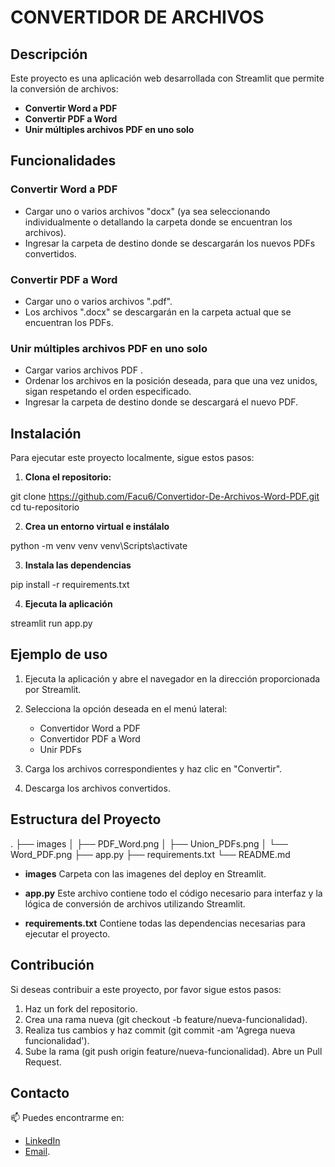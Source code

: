 # CONVERTIDOR DE ARCHIVOS

## Descripción
Este proyecto es una aplicación web desarrollada con Streamlit que permite la conversión de archivos:

- **Convertir Word a PDF**
- **Convertir PDF a Word**
- **Unir múltiples archivos PDF en uno solo**

## Funcionalidades 

### Convertir Word a PDF 

- Cargar uno o varios archivos "docx" (ya sea seleccionando individualmente o detallando la carpeta donde se encuentran los archivos).
- Ingresar la carpeta de destino donde se descargarán los nuevos PDFs convertidos.

### Convertir PDF a Word

- Cargar uno o varios archivos ".pdf".
- Los archivos ".docx" se descargarán en la carpeta actual que se encuentran los PDFs.

### Unir múltiples archivos PDF en uno solo

- Cargar varios archivos PDF .
- Ordenar los archivos en la posición deseada, para que una vez unidos, sigan respetando el orden especificado.
- Ingresar la carpeta de destino donde se descargará el nuevo PDF.


## Instalación

Para ejecutar este proyecto localmente, sigue estos pasos: 

1. **Clona el repositorio:**

git clone https://github.com/Facu6/Convertidor-De-Archivos-Word-PDF.git
cd tu-repositorio

2. **Crea un entorno virtual e instálalo**

python -m venv venv
venv\Scripts\activate 

3. **Instala las dependencias**

pip install -r requirements.txt

4. **Ejecuta la aplicación**

streamlit run app.py

## Ejemplo de uso

1. Ejecuta la aplicación y abre el navegador en la dirección proporcionada por Streamlit.
2. Selecciona la opción deseada en el menú lateral:

    - Convertidor Word a PDF
    - Convertidor PDF a Word
    - Unir PDFs

3. Carga los archivos correspondientes y haz clic en "Convertir".
4. Descarga los archivos convertidos.

## Estructura del Proyecto

.
├── images
│   ├── PDF_Word.png
│   ├── Union_PDFs.png
│   └── Word_PDF.png
├── app.py
├── requirements.txt
└── README.md

- **images**
    Carpeta con las imagenes del deploy en Streamlit.

- **app.py**
    Este archivo contiene todo el código necesario para interfaz y la lógica de conversión de archivos utilizando Streamlit.

- **requirements.txt**
    Contiene todas las dependencias necesarias para ejecutar el proyecto.

## Contribución 

Si deseas contribuir a este proyecto, por favor sigue estos pasos:

1. Haz un fork del repositorio.
2. Crea una rama nueva (git checkout -b feature/nueva-funcionalidad).
3. Realiza tus cambios y haz commit (git commit -am 'Agrega nueva funcionalidad').
4. Sube la rama (git push origin feature/nueva-funcionalidad).
Abre un Pull Request.

## Contacto

📫 Puedes encontrarme en:
- [LinkedIn](https://www.linkedin.com/in/facundo-dispenza-2ab560298/) 
- [Email](mailto:dispenzafacu6@gmail.com).